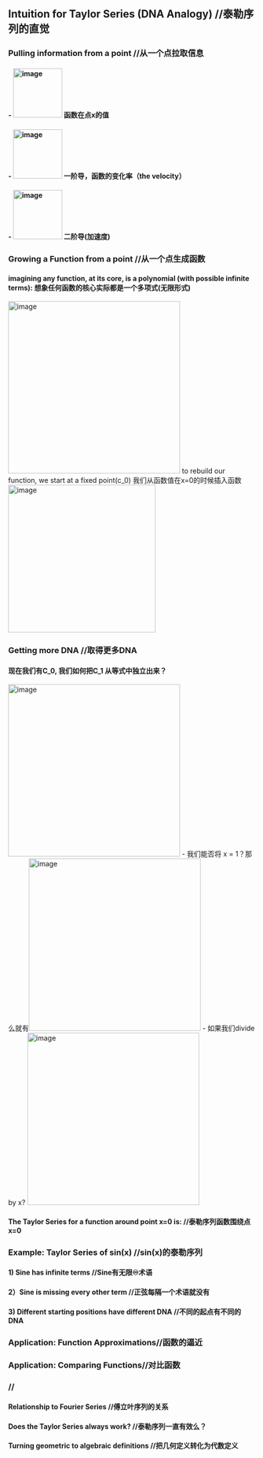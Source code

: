 ##  Intuition for Taylor Series (DNA Analogy) //泰勒序列的直觉
### Pulling information from a point  //从一个点拉取信息
#### - <img width="100" alt="image" src="https://user-images.githubusercontent.com/31954987/223323099-1689e082-9c83-417e-8512-1d875bcc6daf.png"> 函数在点x的值
#### - <img width="100" alt="image" src="https://user-images.githubusercontent.com/31954987/223323326-d90f12b6-1780-4d05-9ca8-8a48fcf5f560.png"> 一阶导，函数的变化率（the velocity）
#### - <img width="100" alt="image" src="https://user-images.githubusercontent.com/31954987/223324168-6b3b4005-cbfb-4820-bf6e-50743c1a4dd7.png"> 二阶导(加速度)

### Growing a Function from a point //从一个点生成函数
#### imagining any function, at its core, is a polynomial (with possible infinite terms): 想象任何函数的核心实际都是一个多项式(无限形式)
<img width="350" alt="image" src="https://user-images.githubusercontent.com/31954987/223325186-9022b1fe-85d0-46bd-b0a1-f7f4d9acc976.png"> 
to rebuild our function, we start at a fixed point(c_0) 我们从函数值在x=0的时候插入函数
<img width="300" alt="image" src="https://user-images.githubusercontent.com/31954987/223326168-5ed96b7d-a59c-4f5f-b426-3a8237fa6cd6.png">

### Getting more DNA  //取得更多DNA
#### 现在我们有C_0, 我们如何把C_1 从等式中独立出来？
<img width="350" alt="image" src="https://user-images.githubusercontent.com/31954987/223325186-9022b1fe-85d0-46bd-b0a1-f7f4d9acc976.png"> 
- 我们能否将 x = 1？那么就有<img width="350" alt="image" src="https://user-images.githubusercontent.com/31954987/223334523-0b71e9fc-0fc5-489d-9046-06dc93d65845.png">
- 如果我们divide by x?
<img width="350" alt="image" src="https://user-images.githubusercontent.com/31954987/223334911-e07c18f8-2543-48ce-a86d-45ddf6d84773.png">



####  The Taylor Series for a function around point x=0 is: //泰勒序列函数围绕点 x=0
### Example: Taylor Series of sin(x)  //sin(x)的泰勒序列
####  1) Sine has infinite terms  //Sine有无限♾️术语
####  2）Sine is missing every other term  //正弦每隔一个术语就没有
####  3) Different starting positions have different DNA  //不同的起点有不同的DNA
### Application: Function Approximations//函数的逼近
### Application: Comparing Functions//对比函数
### //
####  Relationship to Fourier Series  //傅立叶序列的关系
####  Does the Taylor Series always work? //泰勒序列一直有效么？
####  Turning geometric to algebraic definitions  //把几何定义转化为代数定义
